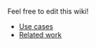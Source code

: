 Feel free to edit this wiki!

* [Use cases](https://github.com/gbv/paia/wiki/Use-cases)
* [Related work](https://github.com/gbv/paia/wiki/Related-work)